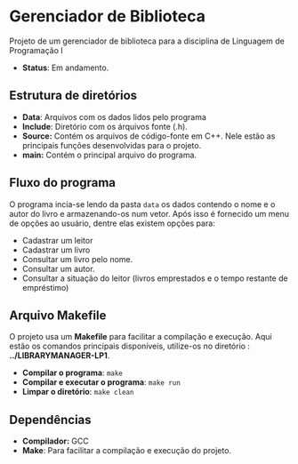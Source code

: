 # Gerenciador de Biblioteca

Projeto de um gerenciador de biblioteca para a disciplina de Linguagem de Programação I

* **Status**: Em andamento.

## Estrutura de diretórios

* **Data**: Arquivos com os dados lidos pelo programa
* **Include**: Diretório com os árquivos fonte (.h).
* **Source:** Contém os arquivos de código-fonte em C++. Nele estão as principais funções desenvolvidas para o projeto.  
* **main:** Contém o principal arquivo do programa.

## Fluxo do programa

O programa incia-se lendo da pasta `data` os dados contendo o nome e o autor do livro e armazenando-os num vetor.
Após isso é fornecido um menu de opções ao usuário, dentre elas existem opções para:

* Cadastrar um leitor
* Cadastrar um livro
* Consultar um livro pelo nome.
* Consultar um autor.
* Consultar a situação do leitor (livros emprestados e o tempo restante de empréstimo)

## Arquivo Makefile 

O projeto usa um **Makefile** para facilitar a compilação e execução. Aqui estão os comandos principais disponíveis, utilize-os no diretório : **../LIBRARYMANAGER-LP1**.

- **Compilar o programa**:
  `make`
- **Compilar e executar o programa**:
  `make run`
- **Limpar o diretório**:
  `make clean`

## Dependências

- **Compilador:** GCC
- **Make**: Para facilitar a compilação e execução do projeto.
